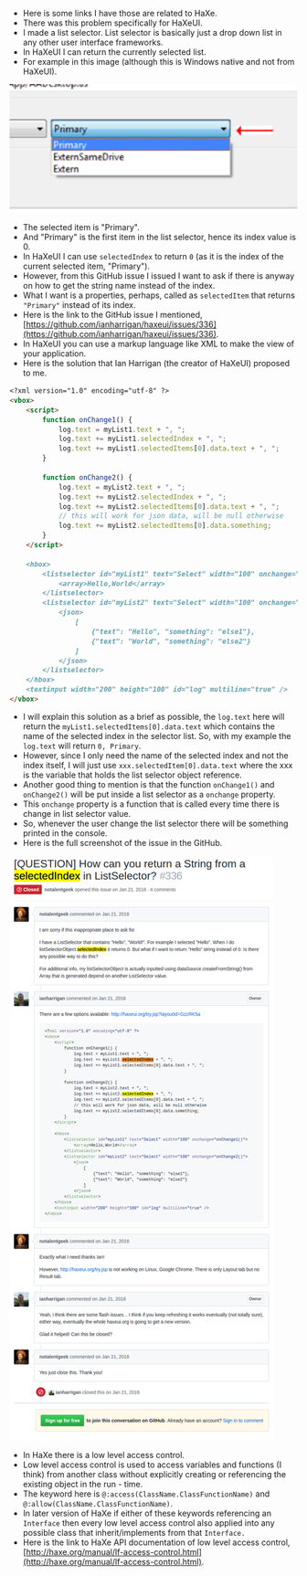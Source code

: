 * Here is some links I have those are related to HaXe.
* There was this problem specifically for HaXeUI.
* I made a list selector. List selector is basically just a drop down list in any other user interface frameworks.
* In HaXeUI I can return the currently selected list.
* For example in this image (although this is Windows native and not from HaXeUI).

![./20170318-2033-cet-1.png](./20170318-2033-cet-1.png)

* The selected item is "Primary".
* And "Primary" is the first item in the list selector, hence its index value is 0.
* In HaXeUI I can use `selectedIndex` to return `0` (as it is the index of the current selected item, "Primary").
* However, from this GitHub issue I issued I want to ask if there is anyway on how to get the string name instead of the index.
* What I want is a properties, perhaps, called as `selectedItem` that returns `"Primary"` instead of its index.
* Here is the link to the GitHub issue I mentioned, [https://github.com/ianharrigan/haxeui/issues/336](https://github.com/ianharrigan/haxeui/issues/336).
* In HaXeUI you can use a markup language like XML to make the view of your application.
* Here is the solution that Ian Harrigan (the creator of HaXeUI) proposed to me.

```markdown
<?xml version="1.0" encoding="utf-8" ?>
<vbox>
    <script>
        function onChange1() { 
            log.text = myList1.text + ", ";
            log.text += myList1.selectedIndex + ", ";
            log.text += myList1.selectedItems[0].data.text + ", ";
        }

        function onChange2() { 
            log.text = myList2.text + ", ";
            log.text += myList2.selectedIndex + ", ";
            log.text += myList2.selectedItems[0].data.text + ", ";
            // this will work for json data, will be null otherwise
            log.text += myList2.selectedItems[0].data.something;
        }
    </script>

    <hbox>
        <listselector id="myList1" text="Select" width="100" onchange="onChange1()">
            <array>Hello,World</array>
        </listselector>
        <listselector id="myList2" text="Select" width="100" onchange="onChange2()">
            <json>
                [
                    {"text": "Hello", "something": "else1"},
                    {"text": "World", "something": "else2"}
                ]
            </json>
        </listselector>
    </hbox>
    <textinput width="200" height="100" id="log" multiline="true" />
</vbox>
```

* I will explain this solution as a brief as possible, the `log.text` here will return the `myList1.selectedItems[0].data.text` which contains the name of the selected index in the selector list. So, with my example the `log.text` will return `0, Primary`.
* However, since I only need the name of the selected index and not the index itself, I will just use `xxx.selectedItem[0].data.text` where the xxx is the variable that holds the list selector object reference.
* Another good thing to mention is that the function `onChange1()` and `onChange2()` will be put inside a list selector as a `onchange` property.
* This `onchange` property is a function that is called every time there is change in list selector value.
* So, whenever the user change the list selector there will be something printed in the console.
* Here is the full screenshot of the issue in the GitHub.

![./20170318-2033-cet-2.png](./20170318-2033-cet-2.png)

* In HaXe there is a low level access control.
* Low level access control is used to access variables and functions (I think) from another class without explicitly creating or referencing the existing object in the run - time.
* The keyword here is `@:access(ClassName.ClassFunctionName)` and `@:allow(ClassName.ClassFunctionName)`.
* In later version of HaXe if either of these keywords referencing an `Interface` then every low level access control also applied into any possible class that inherit/implements from that `Interface.`
* Here is the link to HaXe API documentation of low level access control, [http://haxe.org/manual/lf-access-control.html](http://haxe.org/manual/lf-access-control.html).
